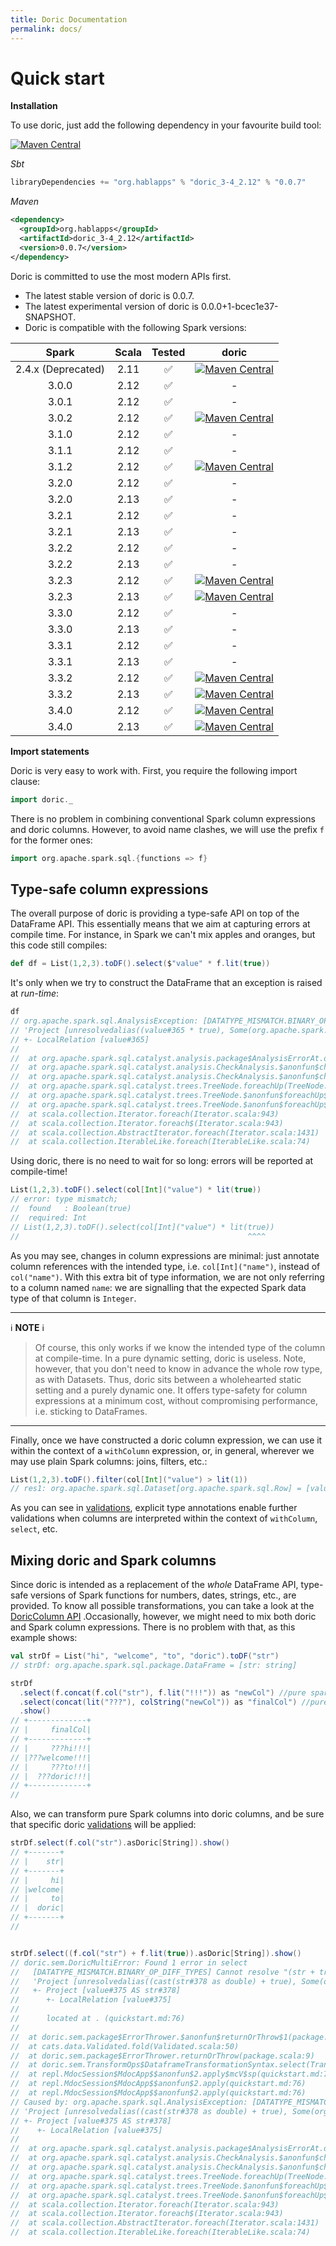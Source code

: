 ```yaml
---
title: Doric Documentation
permalink: docs/
---
```



# Quick start

__Installation__

To use doric, just add the following dependency in your favourite build tool:

[![Maven Central](https://img.shields.io/maven-central/v/org.hablapps/doric_3-4_2.12)](https://mvnrepository.com/artifact/org.hablapps/doric_3-4_2.12/0.0.7)

_Sbt_
```scala
libraryDependencies += "org.hablapps" % "doric_3-4_2.12" % "0.0.7"
```
_Maven_
```xml
<dependency>
  <groupId>org.hablapps</groupId>
  <artifactId>doric_3-4_2.12</artifactId>
  <version>0.0.7</version>
</dependency>
```

Doric is committed to use the most modern APIs first.
<!-- * Doric is compatible with Spark version 3.4.0. -->
* The latest stable version of doric is 0.0.7.
* The latest experimental version of doric is 0.0.0+1-bcec1e37-SNAPSHOT.
* Doric is compatible with the following Spark versions:

| Spark  | Scala | Tested |                                                                                        doric                                                                                        |
|:------:|:-----:|:------:|:-----------------------------------------------------------------------------------------------------------------------------------------------------------------------------------:|
| 2.4.x (Deprecated) | 2.11  |   ✅    | [![Maven Central](https://img.shields.io/maven-central/v/org.hablapps/doric_2-4_2.11)](https://mvnrepository.com/artifact/org.hablapps/doric_2-4_2.11/0.0.7) |
| 3.0.0  | 2.12  |   ✅    |                                                                                          -                                                                                          |
| 3.0.1  | 2.12  |   ✅    |                                                                                          -                                                                                          |
| 3.0.2  | 2.12  |   ✅    |       [![Maven Central](https://img.shields.io/maven-central/v/org.hablapps/doric_3-0_2.12)](https://mvnrepository.com/artifact/org.hablapps/doric_3-0_2.12/0.0.7)       |
| 3.1.0  | 2.12  |   ✅    |                                                                                          -                                                                                          |
| 3.1.1  | 2.12  |   ✅    |                                                                                          -                                                                                          |
| 3.1.2  | 2.12  |   ✅    |       [![Maven Central](https://img.shields.io/maven-central/v/org.hablapps/doric_3-1_2.12)](https://mvnrepository.com/artifact/org.hablapps/doric_3-1_2.12/0.0.7)       |
| 3.2.0  | 2.12  |   ✅    |                                                                                          -                                                                                          |
| 3.2.0  | 2.13  |   ✅    |                                                                                          -                                                                                          |
| 3.2.1  | 2.12  |   ✅    |                                                                                          -                                                                                          |
| 3.2.1  | 2.13  |   ✅    |                                                                                          -                                                                                          |
| 3.2.2  | 2.12  |   ✅    |                                                                                          -                                                                                          |
| 3.2.2  | 2.13  |   ✅    |                                                                                          -                                                                                          |
| 3.2.3  | 2.12  |   ✅    |       [![Maven Central](https://img.shields.io/maven-central/v/org.hablapps/doric_3-2_2.12)](https://mvnrepository.com/artifact/org.hablapps/doric_3-2_2.12/0.0.7)       |
| 3.2.3  | 2.13  |   ✅    |       [![Maven Central](https://img.shields.io/maven-central/v/org.hablapps/doric_3-2_2.13)](https://mvnrepository.com/artifact/org.hablapps/doric_3-2_2.13/0.0.7)       |
| 3.3.0  | 2.12  |   ✅    |                                                                                          -                                                                                          |
| 3.3.0  | 2.13  |   ✅    |                                                                                          -                                                                                          |
| 3.3.1  | 2.12  |   ✅    |                                                                                          -                                                                                          |
| 3.3.1  | 2.13  |   ✅    |                                                                                          -                                                                                          |
| 3.3.2  | 2.12  |   ✅    |       [![Maven Central](https://img.shields.io/maven-central/v/org.hablapps/doric_3-3_2.12)](https://mvnrepository.com/artifact/org.hablapps/doric_3-3_2.12/0.0.7)       |
| 3.3.2  | 2.13  |   ✅    |       [![Maven Central](https://img.shields.io/maven-central/v/org.hablapps/doric_3-3_2.13)](https://mvnrepository.com/artifact/org.hablapps/doric_3-3_2.13/0.0.7)       |
| 3.4.0  | 2.12  |   ✅    |       [![Maven Central](https://img.shields.io/maven-central/v/org.hablapps/doric_3-4_2.12)](https://mvnrepository.com/artifact/org.hablapps/doric_3-4_2.12/0.0.7)       |
| 3.4.0  | 2.13  |   ✅    |       [![Maven Central](https://img.shields.io/maven-central/v/org.hablapps/doric_3-4_2.13)](https://mvnrepository.com/artifact/org.hablapps/doric_3-4_2.13/0.0.7)       |


__Import statements__

Doric is very easy to work with. First, you require the following import clause:

```scala
import doric._
```

There is no problem in combining conventional Spark column expressions and doric columns.
However, to avoid name clashes, we will use the prefix `f` for the former ones:

```scala
import org.apache.spark.sql.{functions => f}
``` 

## Type-safe column expressions

The overall purpose of doric is providing a type-safe API on top of the DataFrame API. This essentially means 
that we aim at capturing errors at compile time. For instance, in Spark we can't mix apples and oranges, but this 
code still compiles:
```scala
def df = List(1,2,3).toDF().select($"value" * f.lit(true))
```
It's only when we try to construct the DataFrame that an exception is raised at _run-time_:
```scala
df
// org.apache.spark.sql.AnalysisException: [DATATYPE_MISMATCH.BINARY_OP_DIFF_TYPES] Cannot resolve "(value * true)" due to data type mismatch: the left and right operands of the binary operator have incompatible types ("INT" and "BOOLEAN").;
// 'Project [unresolvedalias((value#365 * true), Some(org.apache.spark.sql.Column$$Lambda$5084/0x0000000101bb1840@2d628689))]
// +- LocalRelation [value#365]
// 
// 	at org.apache.spark.sql.catalyst.analysis.package$AnalysisErrorAt.dataTypeMismatch(package.scala:73)
// 	at org.apache.spark.sql.catalyst.analysis.CheckAnalysis.$anonfun$checkAnalysis0$5(CheckAnalysis.scala:269)
// 	at org.apache.spark.sql.catalyst.analysis.CheckAnalysis.$anonfun$checkAnalysis0$5$adapted(CheckAnalysis.scala:256)
// 	at org.apache.spark.sql.catalyst.trees.TreeNode.foreachUp(TreeNode.scala:295)
// 	at org.apache.spark.sql.catalyst.trees.TreeNode.$anonfun$foreachUp$1(TreeNode.scala:294)
// 	at org.apache.spark.sql.catalyst.trees.TreeNode.$anonfun$foreachUp$1$adapted(TreeNode.scala:294)
// 	at scala.collection.Iterator.foreach(Iterator.scala:943)
// 	at scala.collection.Iterator.foreach$(Iterator.scala:943)
// 	at scala.collection.AbstractIterator.foreach(Iterator.scala:1431)
// 	at scala.collection.IterableLike.foreach(IterableLike.scala:74)
```

Using doric, there is no need to wait for so long: errors will be reported at compile-time!
```scala
List(1,2,3).toDF().select(col[Int]("value") * lit(true))
// error: type mismatch;
//  found   : Boolean(true)
//  required: Int
// List(1,2,3).toDF().select(col[Int]("value") * lit(true))
//                                                   ^^^^
```

As you may see, changes in column expressions are minimal: just annotate column references with the intended type, 
i.e. `col[Int]("name")`, instead of `col("name")`. With this extra bit of type information, we are not only
referring to a column named `name`: we are signalling that the expected Spark data type of that column is `Integer`. 

---
ℹ️ **NOTE** ℹ️

> Of course, this only works if we know the intended type
of the column at compile-time. In a pure dynamic setting, doric is useless. Note, however, that you don't need to know
in advance the whole row type, as with Datasets. Thus, doric sits between a wholehearted static setting and a
purely dynamic one. It offers type-safety for column expressions at a minimum cost, without compromising performance,
i.e. sticking to DataFrames.

---

Finally, once we have constructed a doric column expression, we can use it within the context of a `withColumn` expression,
or, in general, wherever we may use plain Spark columns: joins, filters, etc.:

```scala
List(1,2,3).toDF().filter(col[Int]("value") > lit(1))
// res1: org.apache.spark.sql.Dataset[org.apache.spark.sql.Row] = [value: int]
```

As you can see in [validations](validations.md), explicit type annotations enable further validations when columns
are interpreted within the context of `withColumn`, `select`, etc.

## Mixing doric and Spark columns

Since doric is intended as a replacement of the _whole_ DataFrame API, type-safe versions of Spark functions 
for numbers, dates, strings, etc., are provided. To know all possible transformations, you can take a look at 
the [DoricColumn API](https://www.hablapps.com/doric/docs/api/spark-3.2/scala-2.12/doric/DoricColumn.html) .Occasionally, however, we might need to mix 
both doric and Spark column expressions. There is no problem with that, as this example shows: 

```scala
val strDf = List("hi", "welcome", "to", "doric").toDF("str")
// strDf: org.apache.spark.sql.package.DataFrame = [str: string]

strDf
  .select(f.concat(f.col("str"), f.lit("!!!")) as "newCol") //pure spark
  .select(concat(lit("???"), colString("newCol")) as "finalCol") //pure and sweet doric
  .show()
// +-------------+
// |     finalCol|
// +-------------+
// |     ???hi!!!|
// |???welcome!!!|
// |     ???to!!!|
// |  ???doric!!!|
// +-------------+
//
```

Also, we can transform pure Spark columns into doric columns, and be sure that specific doric [validations](validations.md)
will be applied:
```scala
strDf.select(f.col("str").asDoric[String]).show()
// +-------+
// |    str|
// +-------+
// |     hi|
// |welcome|
// |     to|
// |  doric|
// +-------+
//
```

```scala

strDf.select((f.col("str") + f.lit(true)).asDoric[String]).show()
// doric.sem.DoricMultiError: Found 1 error in select
//   [DATATYPE_MISMATCH.BINARY_OP_DIFF_TYPES] Cannot resolve "(str + true)" due to data type mismatch: the left and right operands of the binary operator have incompatible types ("DOUBLE" and "BOOLEAN").;
//   'Project [unresolvedalias((cast(str#378 as double) + true), Some(org.apache.spark.sql.Column$$Lambda$5084/0x0000000101bb1840@2d628689))]
//   +- Project [value#375 AS str#378]
//      +- LocalRelation [value#375]
//   
//   	located at . (quickstart.md:76)
// 
// 	at doric.sem.package$ErrorThrower.$anonfun$returnOrThrow$1(package.scala:9)
// 	at cats.data.Validated.fold(Validated.scala:50)
// 	at doric.sem.package$ErrorThrower.returnOrThrow(package.scala:9)
// 	at doric.sem.TransformOps$DataframeTransformationSyntax.select(TransformOps.scala:140)
// 	at repl.MdocSession$MdocApp$$anonfun$2.apply$mcV$sp(quickstart.md:76)
// 	at repl.MdocSession$MdocApp$$anonfun$2.apply(quickstart.md:76)
// 	at repl.MdocSession$MdocApp$$anonfun$2.apply(quickstart.md:76)
// Caused by: org.apache.spark.sql.AnalysisException: [DATATYPE_MISMATCH.BINARY_OP_DIFF_TYPES] Cannot resolve "(str + true)" due to data type mismatch: the left and right operands of the binary operator have incompatible types ("DOUBLE" and "BOOLEAN").;
// 'Project [unresolvedalias((cast(str#378 as double) + true), Some(org.apache.spark.sql.Column$$Lambda$5084/0x0000000101bb1840@2d628689))]
// +- Project [value#375 AS str#378]
//    +- LocalRelation [value#375]
// 
// 	at org.apache.spark.sql.catalyst.analysis.package$AnalysisErrorAt.dataTypeMismatch(package.scala:73)
// 	at org.apache.spark.sql.catalyst.analysis.CheckAnalysis.$anonfun$checkAnalysis0$5(CheckAnalysis.scala:269)
// 	at org.apache.spark.sql.catalyst.analysis.CheckAnalysis.$anonfun$checkAnalysis0$5$adapted(CheckAnalysis.scala:256)
// 	at org.apache.spark.sql.catalyst.trees.TreeNode.foreachUp(TreeNode.scala:295)
// 	at org.apache.spark.sql.catalyst.trees.TreeNode.$anonfun$foreachUp$1(TreeNode.scala:294)
// 	at org.apache.spark.sql.catalyst.trees.TreeNode.$anonfun$foreachUp$1$adapted(TreeNode.scala:294)
// 	at scala.collection.Iterator.foreach(Iterator.scala:943)
// 	at scala.collection.Iterator.foreach$(Iterator.scala:943)
// 	at scala.collection.AbstractIterator.foreach(Iterator.scala:1431)
// 	at scala.collection.IterableLike.foreach(IterableLike.scala:74)
```
